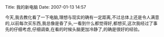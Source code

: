 Title: 我的新电脑
Date: 2007-01-13 14:57

<p> </p> 
<p> 今天,我去教化看了一下电脑,理想与现实的确有一定距离,不过总体上还是令人满意的,以前每次买东西,我总像是昏了头,一看到什么都觉得好,都想买,这次我经过了事先的仔细考虑,仔细调查,在看的时候头脑更加冷静了,的确是很好的经验。</p> 
<p>&nbsp;</p> 
<p>&nbsp;</p>
